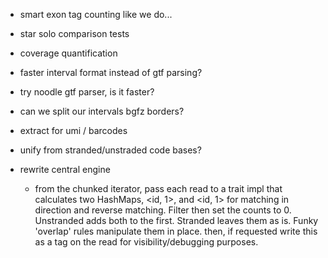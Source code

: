 - smart exon tag counting like we do...

- star solo comparison tests

- coverage quantification

- faster interval format instead of gtf parsing?
- try noodle gtf parser, is it faster?

- can we split our intervals bgfz borders? 

- extract for umi / barcodes

- unify from stranded/unstraded code bases?


- rewrite central engine
    - from the chunked iterator, pass each read to a trait
    impl that calculates two HashMaps, 
    <id, 1>, and <id, 1> for matching in direction and reverse matching.
    Filter then set the counts to 0.
    Unstranded adds both to the first.
    Stranded leaves them as is.
    Funky 'overlap' rules manipulate them in place.
    then, if requested write this as a tag on the read 
    for visibility/debugging purposes.



